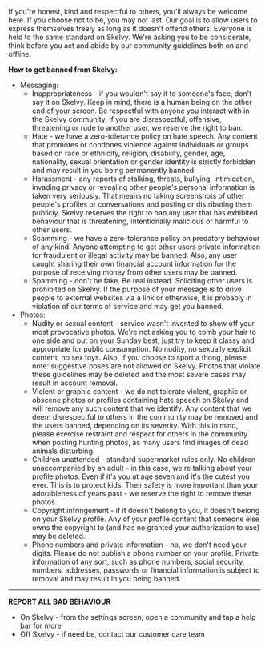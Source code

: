 If you're honest, kind and respectful to others, you'll always be welcome here. If you choose not to be, you may not last. Our goal is to allow users to express themselves freely as long as it doesn't offend others. Everyone is held to the same standard on Skelvy. We're asking you to be considerate, think before you act and abide by our community guidelines both on and offline.

**How to get banned from Skelvy:**

*   Messaging:
    *   Inappropriateness - if you wouldn't say it to someone's face, don't say it on Skelvy. Keep in mind, there is a human being on the other end of your screen. Be respectful with anyone you interact with in the Skelvy community. If you are disrespectful, offensive, threatening or rude to another user, we reserve the right to ban.
    *   Hate - we have a zero-tolerance policy on hate speech. Any content that promotes or condones violence against individuals or groups based on race or ethnicity, religion, disability, gender, age, nationality, sexual orientation or gender identity is strictly forbidden and may result in you being permanently banned.
    *   Harassment - any reports of stalking, threats, bullying, intimidation, invading privacy or revealing other people's personal information is taken very seriously. That means no taking screenshots of other people's profiles or conversations and posting or distributing them publicly. Skelvy reserves the right to ban any user that has exhibited behaviour that is threatening, intentionally malicious or harmful to other users.
    *   Scamming - we have a zero-tolerance policy on predatory behaviour of any kind. Anyone attempting to get other users private information for fraudulent or illegal activity may be banned. Also, any user caught sharing their own financial account information for the purpose of receiving money from other users may be banned.
    *   Spamming - don't be fake. Be real instead. Soliciting other users is prohibited on Skelvy. If the purpose of your message is to drive people to external websites via a link or otherwise, it is probably in violation of our terms of service and may get you banned.
*   Photos:
    *   Nudity or sexual content - service wasn't invented to show off your most provocative photos. We're not asking you to comb your hair to one side and put on your Sunday best; just try to keep it classy and appropriate for public consumption. No nudity, no sexually explicit content, no sex toys. Also, if you choose to sport a thong, please note: suggestive poses are not allowed on Skelvy. Photos that violate these guidelines may be deleted and the most severe cases may result in account removal.
    *   Violent or graphic content - we do not tolerate violent, graphic or obscene photos or profiles containing hate speech on Skelvy and will remove any such content that we identify. Any content that we deem disrespectful to others in the community may be removed and the users banned, depending on its severity. With this in mind, please exercise restraint and respect for others in the community when posting hunting photos, as many users find images of dead animals disturbing.
    *   Children unattended - standard supermarket rules only. No children unaccompanied by an adult - in this case, we're talking about your profile photos. Even if it's you at age seven and it's the cutest you ever. This is to protect kids. Their safety is more important than your adorableness of years past - we reserve the right to remove these photos.
    *   Copyright infringement - if it doesn't belong to you, it doesn't belong on your Skelvy profile. Any of your profile content that someone else owns the copyright to (and has no granted your authorization to use) may be deleted.
    *   Phone numbers and private information - no, we don't need your digits. Please do not publish a phone number on your profile. Private information of any sort, such as phone numbers, social security, numbers, addresses, passwords or financial information is subject to removal and may result in you being banned.

* * *

**REPORT ALL BAD BEHAVIOUR**

*   On Skelvy - from the settings screen, open a community and tap a help bar for more
*   Off Skelvy - if need be, contact our customer care team